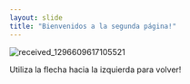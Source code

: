 ```yaml
---
layout: slide
title: "Bienvenidos a la segunda página!"
---
```

![received_1296609617105521](https://user-images.githubusercontent.com/85201648/120409148-fb227100-c315-11eb-949e-89f8569b2e64.jpeg)

Utiliza la flecha hacia la izquierda para volver!
